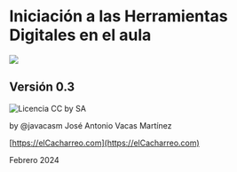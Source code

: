 # Iniciación a las Herramientas Digitales en el aula


![](https://github.com/javacasm/Iniciacion-Herramientas-Digitales-Aula/blob/main/images/logo-curso.jpeg)

## Versión 0.3

![Licencia CC by SA](https://github.com/javacasm/Iniciacion-Herramientas-Digitales-Aula/blob/main/images/Licencia_CC_peque.png?raw=true) 

by @javacasm José Antonio Vacas Martínez

[https://elCacharreo.com](https://elCacharreo.com)

 Febrero 2024
